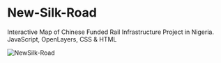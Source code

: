 
# New-Silk-Road
Interactive Map of Chinese Funded Rail Infrastructure Project in Nigeria. JavaScript, OpenLayers, CSS & HTML

![NewSilk-Road](https://user-images.githubusercontent.com/13769211/120952775-b33a8a00-c719-11eb-865c-acd34a9f56a5.gif)




